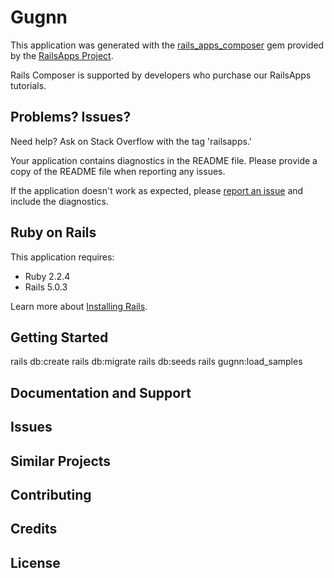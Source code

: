 Gugnn
================

This application was generated with the [rails_apps_composer](https://github.com/RailsApps/rails_apps_composer) gem
provided by the [RailsApps Project](http://railsapps.github.io/).

Rails Composer is supported by developers who purchase our RailsApps tutorials.

Problems? Issues?
-----------

Need help? Ask on Stack Overflow with the tag 'railsapps.'

Your application contains diagnostics in the README file. Please provide a copy of the README file when reporting any issues.

If the application doesn't work as expected, please [report an issue](https://github.com/RailsApps/rails_apps_composer/issues)
and include the diagnostics.

Ruby on Rails
-------------

This application requires:

- Ruby 2.2.4
- Rails 5.0.3

Learn more about [Installing Rails](http://railsapps.github.io/installing-rails.html).

Getting Started
---------------
  rails db:create
  rails db:migrate
  rails db:seeds
  rails gugnn:load_samples


Documentation and Support
-------------------------

Issues
-------------

Similar Projects
----------------

Contributing
------------

Credits
-------

License
-------
